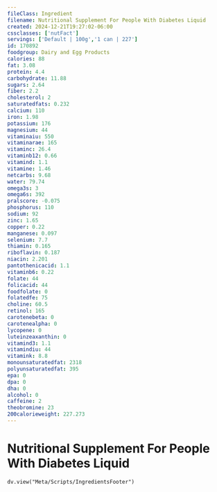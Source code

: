 ```yaml
---
fileClass: Ingredient
filename: Nutritional Supplement For People With Diabetes Liquid
created: 2024-12-21T19:27:02-06:00
cssclasses: ['nutFact']
servings: ['Default | 100g','1 can | 227']
id: 170892
foodgroup: Dairy and Egg Products
calories: 88
fat: 3.08
protein: 4.4
carbohydrate: 11.88
sugars: 2.64
fiber: 2.2
cholesterol: 2
saturatedfats: 0.232
calcium: 110
iron: 1.98
potassium: 176
magnesium: 44
vitaminaiu: 550
vitaminarae: 165
vitaminc: 26.4
vitaminb12: 0.66
vitamind: 1.1
vitamine: 1.46
netcarbs: 9.68
water: 79.74
omega3s: 3
omega6s: 392
pralscore: -0.075
phosphorus: 110
sodium: 92
zinc: 1.65
copper: 0.22
manganese: 0.097
selenium: 7.7
thiamin: 0.165
riboflavin: 0.187
niacin: 2.201
pantothenicacid: 1.1
vitaminb6: 0.22
folate: 44
folicacid: 44
foodfolate: 0
folatedfe: 75
choline: 60.5
retinol: 165
carotenebeta: 0
carotenealpha: 0
lycopene: 0
luteinzeaxanthin: 0
vitamind3: 1.1
vitamindiu: 44
vitamink: 8.8
monounsaturatedfat: 2318
polyunsaturatedfat: 395
epa: 0
dpa: 0
dha: 0
alcohol: 0
caffeine: 2
theobromine: 23
200calorieweight: 227.273
---
```


# Nutritional Supplement For People With Diabetes Liquid

```dataviewjs
dv.view("Meta/Scripts/IngredientsFooter")
```